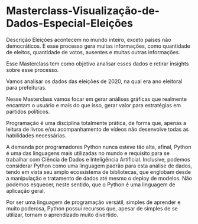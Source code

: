 # Masterclass-Visualização-de-Dados-Especial-Eleições


Descrição
Eleições acontecem no mundo inteiro, exceto países não democráticos. E esse processo gera muitas informações, como quantidade de eleitos, quantidade de votos, ausentes e muitas outras informações.

Esse Masterclass tem como objetivo analisar esses dados e retirar insights sobre esse processo.

Vamos analisar os dados das eleições de 2020, na qual era ano eleitoral para prefeituras.

Nesse Masterclass vamos focar em gerar análises gráficas que realmente encantam o usuário e mais do que isso, gerar valor para estratégias em partidos políticos.



Programação é uma disciplina totalmente prática, de forma que, apenas a leitura de livros e/ou acompanhamento de vídeos não desenvolve todas as habilidades necessárias.

A demanda por programadores Python nunca esteve tão alta, afinal, Python é uma das linguagens mais utilizadas no mundo e requisito para se trabalhar com Ciência de Dados e Inteligência Artificial. Inclusive, podemos considerar Python como uma linguagem padrão para esta análise de dados, tendo em vista seu amplo ecossistema de bibliotecas, que englobam desde a manipulação e tratamento de dados até mesmo o deploy de modelos. Não podemos esquecer, neste sentido, que o Python é uma linguagem de aplicação geral.

Por ser uma linguagem de programação versátil, simples de aprender e muito poderosa, Python possui recursos que, apesar de simples de se utilizar, tornam o aprendizado muito divertido.
